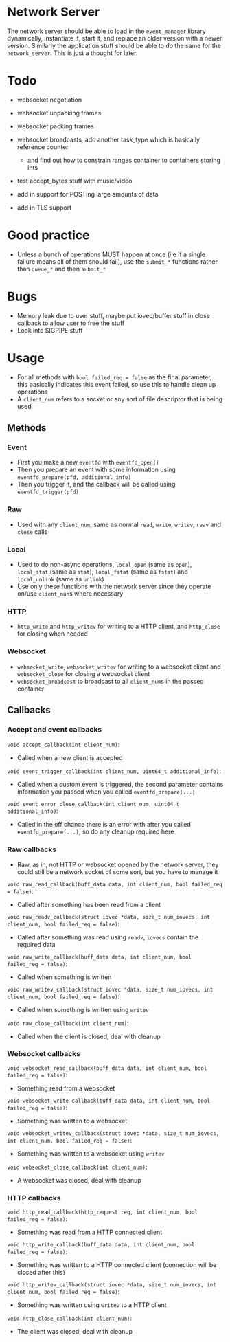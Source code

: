 # Network Server
The network server should be able to load in the `event_manager` library dynamically, instantiate it, start it, and replace an older version with a newer version.
Similarly the application stuff should be able to do the same for the `network_server`.
This is just a thought for later.

# Todo
- websocket negotiation
- websocket unpacking frames
- websocket packing frames
- websocket broadcasts, add another task_type which is basically reference counter
  - and find out how to constrain ranges container to containers storing ints

- test accept_bytes stuff with music/video
- add in support for POSTing large amounts of data

- add in TLS support

# Good practice
- Unless a bunch of operations MUST happen at once (i.e if a single failure means all of them should fail), use the `submit_*` functions rather than `queue_*` and then `submit_*`

# Bugs
- Memory leak due to user stuff, maybe put iovec/buffer stuff in close callback to allow user to free the stuff
- Look into SIGPIPE stuff

# Usage
- For all methods with `bool failed_req = false` as the final parameter, this basically indicates this event failed, so use this to handle clean up operations
- A `client_num` refers to a socket or any sort of file descriptor that is being used
## Methods
### Event
- First you make a new `eventfd` with `eventfd_open()`
- Then you prepare an event with some information using `eventfd_prepare(pfd, additional_info)`
- Then you trigger it, and the callback will be called using `eventfd_trigger(pfd)`

### Raw
- Used with any `client_num`, same as normal `read`, `write`, `writev`, `reav` and `close` calls

### Local
- Used to do non-async operations, `local_open` (same as `open`), `local_stat` (same as `stat`), `local_fstat` (same as `fstat`) and `local_unlink` (same as `unlink`)
- Use only these functions with the network server since they operate on/use `client_nun`s where necessary

### HTTP
- `http_write` and `http_writev` for writing to a HTTP client, and `http_close` for closing when needed

### Websocket
- `websocket_write`, `websocket_writev` for writing to a websocket client and `websocket_close` for closing a websocket client
- `websocket_broadcast` to broadcast to all `client_num`s in the passed container
## Callbacks
### Accept and event callbacks
`void accept_callback(int client_num)`:
- Called when a new client is accepted

`void event_trigger_callback(int client_num, uint64_t additional_info)`:
- Called when a custom event is triggered, the second parameter contains information you passed when you called `eventfd_prepare(...)`

`void event_error_close_callback(int client_num, uint64_t additional_info)`:
- Called in the off chance there is an error with after you called `eventfd_prepare(...)`, so do any cleanup required here

### Raw callbacks
- Raw, as in, not HTTP or websocket opened by the network server, they could still be a network socket of some sort, but you have to manage it

`void raw_read_callback(buff_data data, int client_num, bool failed_req = false)`:
- Called after something has been read from a client

`void raw_readv_callback(struct iovec *data, size_t num_iovecs, int client_num, bool failed_req = false)`:
- Called after something was read using `readv`, `iovecs` contain the required data

`void raw_write_callback(buff_data data, int client_num, bool failed_req = false)`:
- Called when something is written

`void raw_writev_callback(struct iovec *data, size_t num_iovecs, int client_num, bool failed_req = false)`:
- Called when something is written using `writev`

`void raw_close_callback(int client_num)`:
- Called when the client is closed, deal with cleanup

### Websocket callbacks
`void websocket_read_callback(buff_data data, int client_num, bool failed_req = false)`:
- Something read from a websocket

`void websocket_write_callback(buff_data data, int client_num, bool failed_req = false)`:
- Something was written to a websocket

`void websocket_writev_callback(struct iovec *data, size_t num_iovecs, int client_num, bool failed_req = false)`:
- Something was written to a websocket using `writev`

`void websocket_close_callback(int client_num)`:
- A websocket was closed, deal with cleanup

### HTTP callbacks
`void http_read_callback(http_request req, int client_num, bool failed_req = false)`:
- Something was read from a HTTP connected client

`void http_write_callback(buff_data data, int client_num, bool failed_req = false)`:
- Something was written to a HTTP connected client (connection will be closed after this)

`void http_writev_callback(struct iovec *data, size_t num_iovecs, int client_num, bool failed_req = false)`:
  - Something was written using `writev` to a HTTP client

`void http_close_callback(int client_num)`:
  - The client was closed, deal with cleanup